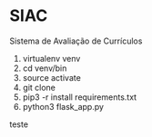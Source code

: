 # SIAC
Sistema de Avaliação de Currículos

1. virtualenv venv
2. cd venv/bin
3. source activate
4. git clone
5. pip3 -r install requirements.txt
6. python3 flask_app.py

teste
